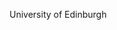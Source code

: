 [//]: # (Created by ./bin/manage_files.pl from ./species/Oscheius_tipulae/PRJEB15512/Oscheius_tipulae_PRJEB15512.summary.html on Thu Jun 11 13:45:09 2020)
University of Edinburgh
